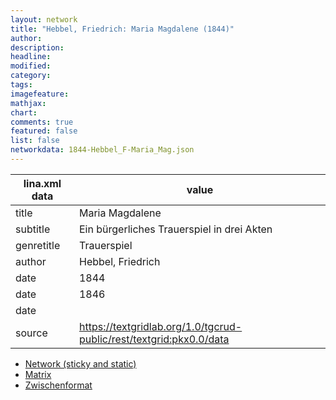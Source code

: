 ```yaml
---
layout: network
title: "Hebbel, Friedrich: Maria Magdalene (1844)"
author:
description:
headline:
modified:
category:
tags:
imagefeature: 
mathjax: 
chart: 
comments: true
featured: false
list: false
networkdata: 1844-Hebbel_F-Maria_Mag.json
---
```

lina.xml data  | value
------------- | -------------
title|Maria Magdalene
subtitle|Ein bürgerliches Trauerspiel in drei Akten
genretitle|Trauerspiel
author|Hebbel, Friedrich
date|1844
date|1846
date|
source|https://textgridlab.org/1.0/tgcrud-public/rest/textgrid:pkx0.0/data


* [Network (sticky and static)](/network309)
* [Matrix](/matrix309)
* [Zwischenformat](/lina309 )
